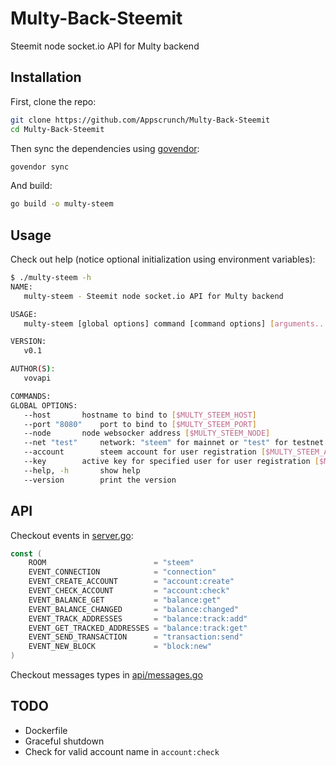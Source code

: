 # Multy-Back-Steemit
Steemit node socket.io API for Multy backend

## Installation
First, clone the repo:
```bash
git clone https://github.com/Appscrunch/Multy-Back-Steemit
cd Multy-Back-Steemit
```
Then sync the dependencies using [govendor](https://github.com/kardianos/govendor):
```bash
govendor sync
```
And build:
```bash
go build -o multy-steem
```

## Usage
Check out help (notice optional initialization using environment variables):
```bash
$ ./multy-steem -h
NAME:
   multy-steem - Steemit node socket.io API for Multy backend

USAGE:
   multy-steem [global options] command [command options] [arguments...]

VERSION:
   v0.1

AUTHOR(S):
   vovapi

COMMANDS:
GLOBAL OPTIONS:
   --host 		hostname to bind to [$MULTY_STEEM_HOST]
   --port "8080"	port to bind to [$MULTY_STEEM_PORT]
   --node 		node websocker address [$MULTY_STEEM_NODE]
   --net "test"		network: "steem" for mainnet or "test" for testnet [$MULTY_STEEM_NET]
   --account 		steem account for user registration [$MULTY_STEEM_ACCOUNT]
   --key 		active key for specified user for user registration [$MULTY_STEEM_KEY]
   --help, -h		show help
   --version		print the version
```
## API
Checkout events in [server.go](server.go):
```go
const (
	ROOM                        = "steem"
	EVENT_CONNECTION            = "connection"
	EVENT_CREATE_ACCOUNT        = "account:create"
	EVENT_CHECK_ACCOUNT         = "account:check"
	EVENT_BALANCE_GET           = "balance:get"
	EVENT_BALANCE_CHANGED       = "balance:changed"
	EVENT_TRACK_ADDRESSES       = "balance:track:add"
	EVENT_GET_TRACKED_ADDRESSES = "balance:track:get"
	EVENT_SEND_TRANSACTION      = "transaction:send"
	EVENT_NEW_BLOCK             = "block:new"
)
```
Checkout messages types in [api/messages.go](api/messages.go)

## TODO
* Dockerfile
* Graceful shutdown
* Check for valid account name in `account:check`
